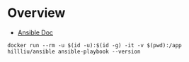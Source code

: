 # Overview

* [Ansible Doc](https://docs.ansible.com/ansible/latest/)

```
docker run --rm -u $(id -u):$(id -g) -it -v $(pwd):/app hillliu/ansible ansible-playbook --version
```
